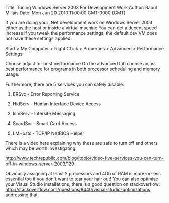 Title: Tuning Windows Server 2003 For Development Work
Author: Raoul Millais
Date: Mon Jun 20 2010 11:00:00 GMT-0000 (GMT)

If you are doing your .Net development work on Windows Server 2003 either as the host or inside a virtual machine You can get a decent speed increase if you tweak the performance settings, the default dev VM does not have these settings applied:

Start > My Computer > Right CLick > Properties > Advanced > Performance Settings:

Choose adjust for best performance
On the advanced tab choose adjust best performance for programs in both processor scheduling and memory usage.

Furthermore, there are 5 services you can safely disable:

1. ERSvc - Error Reporting Service

2. HidServ - Human Interface Device Access

3. IsmServ - Intersite Messaging

4. ScardSvr - Smart Card Access

5. LMHosts - TCP/IP NetBIOS Helper

There is a video here explaining why these are safe to turn off and others which may be worth investigating:

http://www.techrepublic.com/blog/itdojo/video-five-services-you-can-turn-off-in-windows-server-2003/129

Obviously assigning at least 2 processors and 4Gb of RAM is more-or-less essential too if you don't want to tear your hair out!  You can also optimise your Visual Studio installations, there is a good question on stackoverflow: http://stackoverflow.com/questions/8440/visual-studio-optimizations addressing that.
